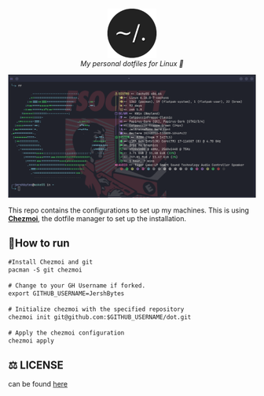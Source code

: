 <p align="center">
  <img src=".github/images/dotfiles.png" alt="Header" width="100" height="100"><br> 
    <i>My personal dotfiles for Linux 🚀 </i>
 </p>

![terminal picture](./.github/images/arch.png)


This repo contains the configurations to set up my machines. This is using [**Chezmoi**](https://www.chezmoi.io/), the dotfile manager to set up the installation.

## 🏃How to run

```shell
#Install Chezmoi and git
pacman -S git chezmoi

# Change to your GH Username if forked.
export GITHUB_USERNAME=JershBytes

# Initialize chezmoi with the specified repository
chezmoi init git@github.com:$GITHUB_USERNAME/dot.git

# Apply the chezmoi configuration
chezmoi apply
```

## ⚖️ LICENSE
can be found [here](/LICENSE)
